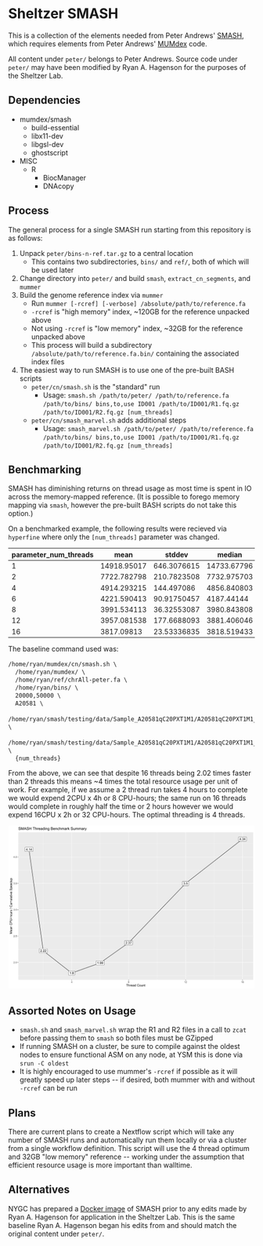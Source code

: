 # Sheltzer SMASH

This is a collection of the elements needed from Peter Andrews' [SMASH](https://doi.org/10.1101/gr.201491.115), which requires elements from Peter Andrews' [MUMdex](https://github.com/rhagenson/mumdex) code.

All content under `peter/` belongs to Peter Andrews. Source code under `peter/` may have been modified by Ryan A. Hagenson for the purposes of the Sheltzer Lab.

## Dependencies

+ mumdex/smash
  - build-essential
  - libx11-dev
  - libgsl-dev
  - ghostscript
+ MISC
  - R
    + BiocManager
    + DNAcopy

## Process

The general process for a single SMASH run starting from this repository is as follows:

1. Unpack `peter/bins-n-ref.tar.gz` to a central location
   + This contains two subdirectories, `bins/` and `ref/`, both of which will be used later
2. Change directory into `peter/` and build `smash`, `extract_cn_segments`, and `mummer`
3. Build the genome reference index via `mummer`
   + Run `mummer [-rcref] [-verbose] /absolute/path/to/reference.fa`
   + `-rcref` is "high memory" index, ~120GB for the reference unpacked above
   + Not using `-rcref` is "low memory" index, ~32GB for the reference unpacked above
   + This process will build a subdirectory `/absolute/path/to/reference.fa.bin/` containing the associated index files
4. The easiest way to run SMASH is to use one of the pre-built BASH scripts
   + `peter/cn/smash.sh` is the "standard" run
     - Usage: `smash.sh /path/to/peter/ /path/to/reference.fa /path/to/bins/ bins,to,use ID001 /path/to/ID001/R1.fq.gz /path/to/ID001/R2.fq.gz [num_threads]`
   + `peter/cn/smash_marvel.sh` adds additional steps
     - Usage: `smash_marvel.sh /path/to/peter/ /path/to/reference.fa /path/to/bins/ bins,to,use ID001 /path/to/ID001/R1.fq.gz /path/to/ID001/R2.fq.gz [num_threads]`

## Benchmarking

SMASH has diminishing returns on thread usage as most time is spent in IO across the memory-mapped reference. (It is possible to forego memory mapping via `smash`, however the pre-built BASH scripts do not take this option.)

On a benchmarked example, the following results were recieved via `hyperfine` where only the `[num_threads]` parameter was changed.

| parameter_num_threads | mean        | stddev      | median      | user        | system      | min         | max         |
| --------------------- | ----------- | ----------- | ----------- | ----------- | ----------- | ----------- | ----------- |
| 1                     | 14918.95017 | 646.3076615 | 14733.67796 | 1251.462838 | 1656.75334  | 14177.56567 | 16035.03518 |
| 2                     | 7722.782798 | 210.7823508 | 7732.975703 | 1202.794143 | 1648.677958 | 7467.368446 | 8102.611258 |
| 4                     | 4914.293215 | 144.497086  | 4856.840803 | 1201.658335 | 1691.165742 | 4755.719154 | 5205.411549 |
| 6                     | 4221.590413 | 90.91750457 | 4187.44144  | 1250.378439 | 1801.309565 | 4145.375666 | 4462.437155 |
| 8                     | 3991.534113 | 36.32553087 | 3980.843808 | 1294.940436 | 1841.52768  | 3954.125145 | 4057.709754 |
| 12                    | 3957.081538 | 177.6688093 | 3881.406046 | 1382.837122 | 1713.667732 | 3823.216936 | 4370.94731  |
| 16                    | 3817.09813  | 23.53336835 | 3818.519433 | 1366.036457 | 1693.253564 | 3771.39473  | 3852.890088 |

The baseline command used was:

```
/home/ryan/mumdex/cn/smash.sh \
  /home/ryan/mumdex/ \
  /home/ryan/ref/chrAll-peter.fa \
  /home/ryan/bins/ \
  20000,50000 \
  A20581 \
  /home/ryan/smash/testing/data/Sample_A20581qC20PXT1M1/A20581qC20PXT1M1_S7_L001_R1_001.fastq.gz \
  /home/ryan/smash/testing/data/Sample_A20581qC20PXT1M1/A20581qC20PXT1M1_S7_L001_R2_001.fastq.gz \
  {num_threads}
```

From the above, we can see that despite 16 threads being 2.02 times faster than 2 threads this means ~4 times the total resource usage per unit of work. For example, if we assume a 2 thread run takes 4 hours to complete we would expend 2CPU x 4h or 8 CPU-hours; the same run on 16 threads would complete in roughly half the time or 2 hours however we would expend 16CPU x 2h or 32 CPU-hours. The optimal threading is 4 threads.

![Image showing that 4 threads minimizes the CPU-hours expended](./smash-benchmark.svg)

## Assorted Notes on Usage

+ `smash.sh` and `smash_marvel.sh` wrap the R1 and R2 files in a call to `zcat` before passing them to `smash` so both files must be GZipped
+ If running SMASH on a cluster, be sure to compile against the oldest nodes to ensure functional ASM on any node, at YSM this is done via `srun -C oldest`
+ It is highly encouraged to use mummer's `-rcref` if possible as it will greatly speed up later steps -- if desired, both mummer with and without `-rcref` can be run

## Plans

There are current plans to create a Nextflow script which will take any number of SMASH runs and automatically run them locally or via a cluster from a single workflow definition. This script will use the 4 thread optimum and 32GB "low memory" reference -- working under the assumption that efficient resource usage is more important than walltime.

## Alternatives

NYGC has prepared a [Docker image](gcr.io/nygc-public/smash:25e1f2f) of SMASH prior to any edits made by Ryan A. Hagenson for application in the Sheltzer Lab. This is the same baseline Ryan A. Hagenson began his edits from and should match the original content under `peter/`.
